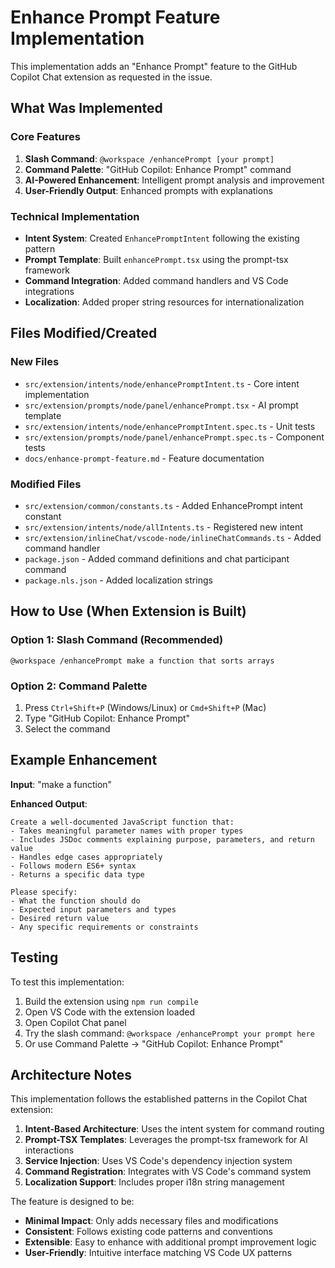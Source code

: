 # Enhance Prompt Feature Implementation

This implementation adds an "Enhance Prompt" feature to the GitHub Copilot Chat extension as requested in the issue.

## What Was Implemented

### Core Features
1. **Slash Command**: `@workspace /enhancePrompt [your prompt]`
2. **Command Palette**: "GitHub Copilot: Enhance Prompt" command
3. **AI-Powered Enhancement**: Intelligent prompt analysis and improvement
4. **User-Friendly Output**: Enhanced prompts with explanations

### Technical Implementation
- **Intent System**: Created `EnhancePromptIntent` following the existing pattern
- **Prompt Template**: Built `enhancePrompt.tsx` using the prompt-tsx framework
- **Command Integration**: Added command handlers and VS Code integrations
- **Localization**: Added proper string resources for internationalization

## Files Modified/Created

### New Files
- `src/extension/intents/node/enhancePromptIntent.ts` - Core intent implementation
- `src/extension/prompts/node/panel/enhancePrompt.tsx` - AI prompt template
- `src/extension/intents/node/enhancePromptIntent.spec.ts` - Unit tests
- `src/extension/prompts/node/panel/enhancePrompt.spec.ts` - Component tests
- `docs/enhance-prompt-feature.md` - Feature documentation

### Modified Files
- `src/extension/common/constants.ts` - Added EnhancePrompt intent constant
- `src/extension/intents/node/allIntents.ts` - Registered new intent
- `src/extension/inlineChat/vscode-node/inlineChatCommands.ts` - Added command handler
- `package.json` - Added command definitions and chat participant command
- `package.nls.json` - Added localization strings

## How to Use (When Extension is Built)

### Option 1: Slash Command (Recommended)
```
@workspace /enhancePrompt make a function that sorts arrays
```

### Option 2: Command Palette
1. Press `Ctrl+Shift+P` (Windows/Linux) or `Cmd+Shift+P` (Mac)
2. Type "GitHub Copilot: Enhance Prompt"
3. Select the command

## Example Enhancement

**Input**: "make a function"

**Enhanced Output**:
```
Create a well-documented JavaScript function that:
- Takes meaningful parameter names with proper types
- Includes JSDoc comments explaining purpose, parameters, and return value
- Handles edge cases appropriately
- Follows modern ES6+ syntax
- Returns a specific data type

Please specify:
- What the function should do
- Expected input parameters and types
- Desired return value
- Any specific requirements or constraints
```

## Testing

To test this implementation:

1. Build the extension using `npm run compile`
2. Open VS Code with the extension loaded
3. Open Copilot Chat panel
4. Try the slash command: `@workspace /enhancePrompt your prompt here`
5. Or use Command Palette → "GitHub Copilot: Enhance Prompt"

## Architecture Notes

This implementation follows the established patterns in the Copilot Chat extension:

1. **Intent-Based Architecture**: Uses the intent system for command routing
2. **Prompt-TSX Templates**: Leverages the prompt-tsx framework for AI interactions
3. **Service Injection**: Uses VS Code's dependency injection system
4. **Command Registration**: Integrates with VS Code's command system
5. **Localization Support**: Includes proper i18n string management

The feature is designed to be:
- **Minimal Impact**: Only adds necessary files and modifications
- **Consistent**: Follows existing code patterns and conventions
- **Extensible**: Easy to enhance with additional prompt improvement logic
- **User-Friendly**: Intuitive interface matching VS Code UX patterns